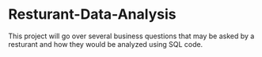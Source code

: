 # Resturant-Data-Analysis 

This project will go over several business questions that may be asked by a resturant and how they would be analyzed using SQL code.
